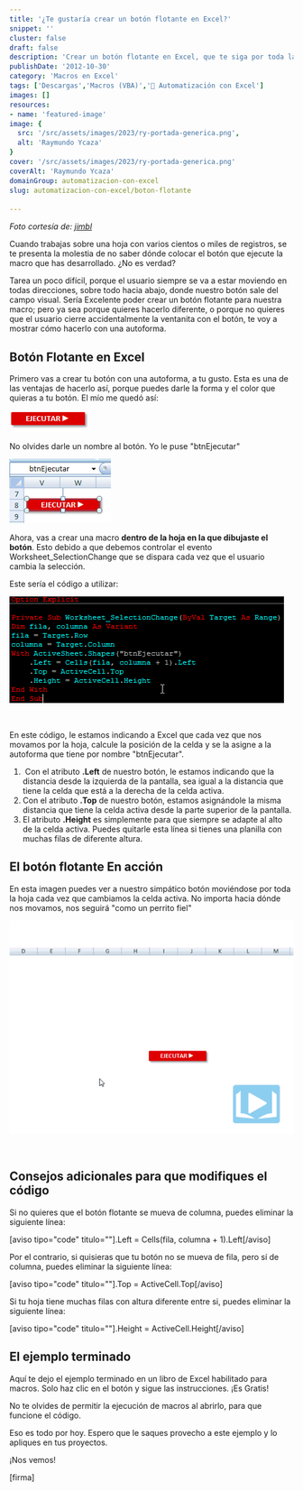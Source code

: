 ```yaml
---
title: '¿Te gustaría crear un botón flotante en Excel?'
snippet: ''
cluster: false
draft: false 
description: 'Crear un botón flotante en Excel, que te siga por toda la hoja, es muy sencillo. ¿Quieres ver cómo se hace?'
publishDate: '2012-10-30'
category: 'Macros en Excel'
tags: ['Descargas','Macros (VBA)','🤖 Automatización con Excel']
images: []
resources: 
- name: 'featured-image'
image: {
  src: '/src/assets/images/2023/ry-portada-generica.png',
  alt: 'Raymundo Ycaza'
}
cover: '/src/assets/images/2023/ry-portada-generica.png'
coverAlt: 'Raymundo Ycaza'
domainGroup: automatizacion-con-excel
slug: automatizacion-con-excel/boton-flotante

---
```


_Foto cortesía de: [jimbl](http://www.flickr.com/photos/jimbl/2358839406/ "jimbl")_

Cuando trabajas sobre una hoja con varios cientos o miles de registros, se te presenta la molestia de no saber dónde colocar el botón que ejecute la macro que has desarrollado. ¿No es verdad?

Tarea un poco difícil, porque el usuario siempre se va a estar moviendo en todas direcciones, sobre todo hacia abajo, donde nuestro botón sale del campo visual. Sería Excelente poder crear un botón flotante para nuestra macro; pero ya sea porque quieres hacerlo diferente, o porque no quieres que el usuario cierre accidentalmente la ventanita con el botón, te voy a mostrar cómo hacerlo con una autoforma.

## Botón Flotante en Excel

Primero vas a crear tu botón con una autoforma, a tu gusto. Esta es una de las ventajas de hacerlo así, porque puedes darle la forma y el color que quieras a tu botón. El mío me quedó así:

![Boton Flotante](/src/assets/images/2023/201210300058371.png "Botón Flotante")

No olvides darle un nombre al botón. Yo le puse "btnEjecutar"

![Boton Flotante](/src/assets/images/2023/201210300102001.png "Botón Flotante")

Ahora, vas a crear una macro **dentro de la hoja en la que dibujaste el botón**. Esto debido a que debemos controlar el evento Worksheet\_SelectionChange que se dispara cada vez que el usuario cambia la selección.

Este sería el código a utilizar:

![Botón Flotante](/src/assets/images/2023/201210300735231.png "Botón Flotante")

 

En este código, le estamos indicando a Excel que cada vez que nos movamos por la hoja, calcule la posición de la celda y se la asigne a la autoforma que tiene por nombre "btnEjecutar".

1.  Con el atributo **.Left** de nuestro botón, le estamos indicando que la distancia desde la izquierda de la pantalla, sea igual a la distancia que tiene la celda que está a la derecha de la celda activa.
2. Con el atributo **.Top** de nuestro botón, estamos asignándole la misma distancia que tiene la celda activa desde la parte superior de la pantalla.
3. El atributo **.Height** es simplemente para que siempre se adapte al alto de la celda activa. Puedes quitarle esta línea si tienes una planilla con muchas filas de diferente altura.

## El botón flotante En acción

En esta imagen puedes ver a nuestro simpático botón moviéndose por toda la hoja cada vez que cambiamos la celda activa. No importa hacia dónde nos movamos, nos seguirá "como un perrito fiel"

![Botón flotante en Excel](/src/assets/images/2023/ejemplo-funcionando1.gif "Botón flotante en Excel")

 

## Consejos adicionales para que modifiques el código

Si no quieres que el botón flotante se mueva de columna, puedes eliminar la siguiente línea:

\[aviso tipo="code" titulo=""\].Left = Cells(fila, columna + 1).Left\[/aviso\]

Por el contrario, si quisieras que tu botón no se mueva de fila, pero sí de columna, puedes eliminar la siguiente línea:

\[aviso tipo="code" titulo=""\].Top = ActiveCell.Top\[/aviso\]

Si tu hoja tiene muchas filas con altura diferente entre si, puedes eliminar la siguiente línea:

\[aviso tipo="code" titulo=""\].Height = ActiveCell.Height\[/aviso\]

## El ejemplo terminado

Aquí te dejo el ejemplo terminado en un libro de Excel habilitado para macros. Solo haz clic en el botón y sigue las instrucciones. ¡Es Gratis!

No te olvides de permitir la ejecución de macros al abrirlo, para que funcione el código.

<script id="button_c5636b29-bd5c-418f-aea0-ecb77845fced" src="http://www.paywithatweet.com/embeds/c5636b29-bd5c-418f-aea0-ecb77845fced" async charset="utf-8"></script>

Eso es todo por hoy. Espero que le saques provecho a este ejemplo y lo apliques en tus proyectos.

¡Nos vemos!

\[firma\]
